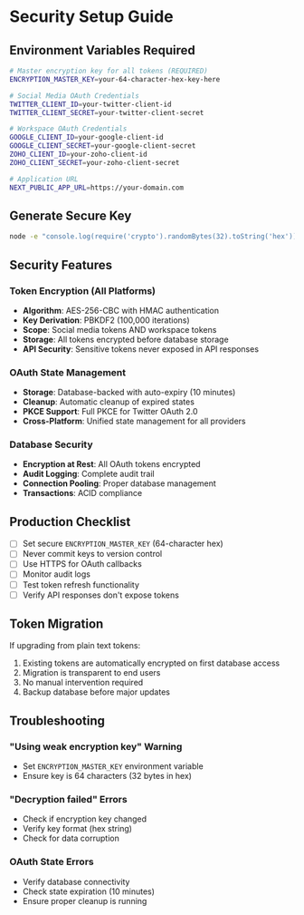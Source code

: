 # Security Setup Guide

## Environment Variables Required

```bash
# Master encryption key for all tokens (REQUIRED)
ENCRYPTION_MASTER_KEY=your-64-character-hex-key-here

# Social Media OAuth Credentials  
TWITTER_CLIENT_ID=your-twitter-client-id
TWITTER_CLIENT_SECRET=your-twitter-client-secret

# Workspace OAuth Credentials
GOOGLE_CLIENT_ID=your-google-client-id
GOOGLE_CLIENT_SECRET=your-google-client-secret
ZOHO_CLIENT_ID=your-zoho-client-id
ZOHO_CLIENT_SECRET=your-zoho-client-secret

# Application URL
NEXT_PUBLIC_APP_URL=https://your-domain.com
```

## Generate Secure Key

```bash
node -e "console.log(require('crypto').randomBytes(32).toString('hex'))"
```

## Security Features

### Token Encryption (All Platforms)
- **Algorithm**: AES-256-CBC with HMAC authentication
- **Key Derivation**: PBKDF2 (100,000 iterations)  
- **Scope**: Social media tokens AND workspace tokens
- **Storage**: All tokens encrypted before database storage
- **API Security**: Sensitive tokens never exposed in API responses

### OAuth State Management
- **Storage**: Database-backed with auto-expiry (10 minutes)
- **Cleanup**: Automatic cleanup of expired states
- **PKCE Support**: Full PKCE for Twitter OAuth 2.0
- **Cross-Platform**: Unified state management for all providers

### Database Security
- **Encryption at Rest**: All OAuth tokens encrypted
- **Audit Logging**: Complete audit trail
- **Connection Pooling**: Proper database management
- **Transactions**: ACID compliance

## Production Checklist

- [ ] Set secure `ENCRYPTION_MASTER_KEY` (64-character hex)
- [ ] Never commit keys to version control
- [ ] Use HTTPS for OAuth callbacks
- [ ] Monitor audit logs
- [ ] Test token refresh functionality
- [ ] Verify API responses don't expose tokens

## Token Migration

If upgrading from plain text tokens:
1. Existing tokens are automatically encrypted on first database access
2. Migration is transparent to end users
3. No manual intervention required
4. Backup database before major updates

## Troubleshooting

### "Using weak encryption key" Warning
- Set `ENCRYPTION_MASTER_KEY` environment variable
- Ensure key is 64 characters (32 bytes in hex)

### "Decryption failed" Errors
- Check if encryption key changed
- Verify key format (hex string)
- Check for data corruption

### OAuth State Errors
- Verify database connectivity
- Check state expiration (10 minutes)
- Ensure proper cleanup is running
